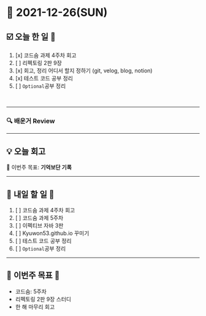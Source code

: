 # 📆 2021-12-26(SUN)
## ☑️ 오늘 한 일 📑
1. [x] 코드숨 과제 4주차 회고  
2. [ ] 리펙토링 2판 9장  
3. [x] 회고, 정리 어디서 할지 정하기 (git, velog, blog, notion)
4. [x] 테스트 코드 공부 정리
5. [ ] `Optional`공부 정리 
<br>

***

### 🔍️ 배운거 Review

***
## 💡  오늘  회고 



🎯 이번주 목표: **기억보단 기록** 

***

## 🎯 내일 할 일 🎯
1. [ ] 코드숨 과제 4주차 회고 
2. [ ] 코드숨 과제 5주차 
3. [ ] 이펙티브 자바 3판 
4. [ ] Kyuwon53.github.io 꾸미기 
5. [ ] 테스트 코드 공부 정리
6. [ ] `Optional`공부 정리 



***

## 🏁 이번주 목표 🏁
- 코드숨: 5주차
- 리펙토링 2판 9장 스터디
- 한 해 마무리 회고 
